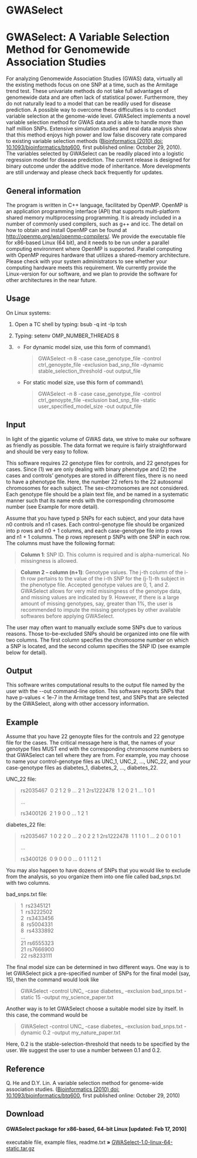 # **GWASelect**

# **GWASelect: A Variable Selection Method for Genomewide Association Studies**

For analyzing Genomewide Association Studies (GWAS) data, virtually all the existing methods focus on one SNP at a time, such as the Armitage trend test. These univariate methods do not take full advantages of genomewide data and are often lack of statistical power. Furthermore, they do not naturally lead to a model that can be readily used for disease prediction. A possible way to overcome these difficulties is to conduct variable selection at the genome-wide level. GWASelect implements a novel variable selection method for GWAS data and is able to handle more than half million SNPs. Extensive simulation studies and real data analysis show that this method enjoys high power and low false discovery rate compared to existing variable selection methods ([Bioinformatics (2010) doi: 10.1093/bioinformatics/btq600](http://bioinformatics.oxfordjournals.org/content/early/2010/10/28/bioinformatics.btq600.abstract), first published online: October 29, 2010). The variables selected by GWASelect can be readily placed into a logistic regression model for disease prediction. The current release is designed for binary outcome under the additive mode of inheritance. More developments are still underway and please check back frequently for updates.

## **General information**

The program is written in C++ language, facilitated by OpenMP. OpenMP is an application programming interface (API) that supports multi-platform shared memory multiprocessing programming. It is already included in a number of commonly used compilers, such as g++ and icc. The detail on how to obtain and install OpenMP can be found at <http://openmp.org/wp/openmp-compilers/>. We provide the executable file for x86-based Linux (64 bit), and it needs to be run under a parallel computing environment where OpenMP is supported. Parallel computing with OpenMP requires hardware that utilizes a shared-memory architecture. Please check with your system administrators to see whether your computing hardware meets this requirement. We currently provide the Linux-version for our software, and we plan to provide the software for other architectures in the near future.

## **Usage**

On Linux systems:

1.  Open a TC shell by typing: bsub -q int -Ip tcsh

2.  Typing: setenv OMP_NUMBER_THREADS 8

3.  <div>

    -   For dynamic model size, use this form of command:\

        > GWASelect -n 8 -case case_genotype_file -control ctrl_genoypte_file -exclusion bad_snp_file -dynamic stable_selection_threshold -out output_file

    -   For static model size, use this form of command:\

        > GWASelect -n 8 -case case_genotype_file -control ctrl_genoypte_file -exclusion bad_snp_file -static user_specified_model_size -out output_file

    </div>

## **Input**

In light of the gigantic volume of GWAS data, we strive to make our software as friendly as possible. The data format we require is fairly straightforward and should be very easy to follow.

This software requires 22 genotype files for controls, and 22 genotypes for cases. Since (1) we are only dealing with binary phenotype and (2) the cases and controls’ genotypes are stored in different files, there is no need to have a phenotype file. Here, the number 22 refers to the 22 autosomal chromosomes for each subject. The sex-chromosomes are not considered. Each genotype file should be a plain text file, and be named in a systematic manner such that its name ends with the corresponding chromosome number (see Example for more detail).

Assume that you have typed p SNPs for each subject, and your data have n0 controls and n1 cases. Each control-genotype file should be organized into p rows and n0 + 1 columns, and each case-genotype file into p rows and n1 + 1 columns. The p rows represent p SNPs with one SNP in each row. The columns must have the following format:

> **Column 1**: SNP ID. This column is required and is alpha-numerical. No missingness is allowed.

> **Column 2 – column (n+1)**: Genotype values. The j-th column of the i-th row pertains to the value of the i-th SNP for the (j-1)-th subject in the phenotype file. Accepted genotype values are 0, 1, and 2. GWASelect allows for very mild missingness of the genotype data, and missing values are indicated by 9. However, if there is a large amount of missing genotypes, say, greater than 1%, the user is recommended to impute the missing genotypes by other available softwares before applying GWASelect.

The user may often want to manually exclude some SNPs due to various reasons. Those to-be-excluded SNPs should be organized into one file with two columns. The first column specifies the chromosome number on which a SNP is located, and the second column specifies the SNP ID (see example below for detail).

## **Output**

This software writes computational results to the output file named by the user with the --out command-line option. This software reports SNPs that have p-values \< 1e-7 in the Armitage trend test, and SNPs that are selected by the GWASelect, along with other accessory information.

## **Example**

Assume that you have 22 genoypte files for the controls and 22 genotype file for the cases. The critical message here is that, the names of your genotype files MUST end with the corresponding chromosome numbers so that GWASelect can tell where they are from. For example, you may choose to name your control-genotype files as UNC_1, UNC_2, …, UNC_22, and your case-genotype files as diabetes_1, diabetes_2, …, diabetes_22.

UNC_22 file:

> rs2035467  0 2 1 2 9 … 2 1 2rs1222478  1 2 0 2 1 … 1 0 1
>
> …
>
> rs3400126  2 1 9 0 0 … 1 2 1

diabetes_22 file:

> rs2035467  1 0 2 2 0 … 2 0 2 2 1 2rs1222478  1 1 1 0 1 … 2 0 0 1 0 1
>
> …
>
> rs3400126  0 9 0 0 0 … 0 1 1 1 2 1

You may also happen to have dozens of SNPs that you would like to exclude from the analysis, so you organize them into one file called bad_snps.txt with two columns.

bad_snps.txt file:

> 1  rs2345121\
> 1  rs3222502\
> 2  rs3433456\
> 8  rs5004331\
> 8  rs4333892\
> …\
> 21 rs6555323\
> 21 rs7666900\
> 22 rs8233111

The final model size can be determined in two different ways. One way is to let GWASelect pick a pre-specified number of SNPs for the final model (say, 15), then the command would look like

> GWASelect -control UNC\_ -case diabetes\_ -exclusion bad_snps.txt -static 15 -output my_science_paper.txt

Another way is to let GWASelect choose a suitable model size by itself. In this case, the command would be

> GWASelect -control UNC\_ -case diabetes\_ -exclusion bad_snps.txt -dynamic 0.2 -output my_nature_paper.txt

Here, 0.2 is the stable-selection-threshold that needs to be specified by the user. We suggest the user to use a number between 0.1 and 0.2.

## **Reference**

Q. He and D.Y. Lin. A variable selection method for genome-wide association studies. ([Bioinformatics (2010) doi: 10.1093/bioinformatics/btq600](http://bioinformatics.oxfordjournals.org/content/early/2010/10/28/bioinformatics.btq600.abstract), first published online: October 29, 2010)

## **Download**

#### **GWASelect package for x86-based, 64-bit Linux \[updated: Feb 17, 2010\]**

executable file, example files, readme.txt **»** [GWASelect-1.0-linux-64-static.tar.gz](http://dlin.web.unc.edu/wp-content/uploads/sites/1568/2013/01/GWASelect-1.0-linux-64-static.tar_.gz)

